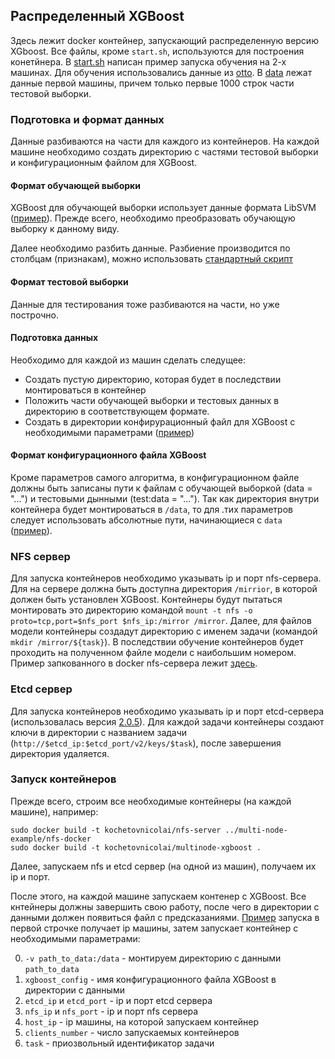 ## Распределенный XGBoost

Здесь лежит docker контейнер, запускающий распределенную версию XGboost. Все файлы, кроме `start.sh`,
используются для построения конетйнера. В [start.sh](./start.sh) написан пример запуска обучения на 2-х
машинах. Для обучения использовались данные из 
[otto](https://www.kaggle.com/c/otto-group-product-classification-challenge). В [data](./data) лежат
данные первой машины, причем только первые 1000 строк части тестовой выборки.

### Подготовка и формат данных  

Данные разбиваются на части для каждого из контейнеров. На каждой машине необходимо создать директорию
с частями тестовой выборки и конфигурационным файлом для XGBoost.

#### Формат обучающей выборки

XGBoost для обучающей выборки использует данные формата LibSVM 
([пример](https://github.com/dmlc/xgboost/tree/master/demo/binary_classification#tutorial)).
Прежде всего, необходимо преобразовать обучающую выборку к данному виду. 

Далее необходимо разбить данные. Разбиение производится по столбцам (признакам), можно использовать 
[стандартный скрипт](https://github.com/dmlc/xgboost/blob/master/multi-node/col-split/splitsvm.py)

#### Формат тестовой выборки

Данные для тестирования тоже разбиваются на части, но уже построчно.

#### Подготовка данных

Необходимо для каждой из машин сделать следущее:
* Создать пустую директорию, которая будет в последствии монтироваться в контейнер
* Положить части обучающей выборки и тестовых данных в директорию в соответствующем формате.
* Создать в директории конфирурационный файл для XGBoost с необходимыми параметрами
([пример](https://github.com/dmlc/xgboost/blob/master/multi-node/col-split/mushroom-col.conf))

#### Формат конфигурационного файла XGBoost

Кроме параметров самого алгоритма, в конфигурационном файле должны быть записаны пути к файлам с
обучающей выборкой (data = "...") и тестовыми дынными (test:data = "..."). Так как директория внутри
контейнера будет монтироваться в `/data`, то для .тих параметров следует использовать абсолютные пути,
начинающиеся с `data` ([пример](data/otto.conf)).

### NFS сервер

Для запуска контейнеров необходимо указывать ip и порт nfs-сервера. Для на сервере должна быть доступна
директория `/mirrior`, в которой должен быть установлен XGBoost. Контейнеры будут пытаться монтировать
это директорию командой `mount -t nfs -o proto=tcp,port=$nfs_port $nfs_ip:/mirror /mirror`. Далее, для
файлов модели контейнеры создадут директорию с именем задачи (командой `mkdir /mirror/${task}`).
В последствии обучение контейнеров будет проходить на полученном файле модели с наибольшим номером.
Пример запкованного в docker nfs-сервера лежит [здесь](../multi-node-example/nfs-docker/).

### Etcd сервер

Для запуска контейнеров необходимо указывать ip и порт etcd-сервера (использовалась версия 
[2.0.5](https://github.com/coreos/etcd/releases/tag/v2.0.5)). Для каждой задачи контейнеры создают 
ключи в директории с названием задачи (`http://$etcd_ip:$etcd_port/v2/keys/$task`), после завершения
директория удаляется.

### Запуск контейнеров

Прежде всего, строим все необходимые контейнеры (на каждой машине), например:
```
sudo docker build -t kochetovnicolai/nfs-server ../multi-node-example/nfs-docker
sudo docker build -t kochetovnicolai/multinode-xgboost .
```
Далее, запускаем nfs и etcd сервер (на одной из машин), получаем их ip и порт.

После этого, на каждой машине запускаем контенер с XGBoost. Все кнтейнеры должны завершить свою работу,
после чего в директории с данными должен появиться файл с предсказаниями. [Пример](./start.sh) запуска
в первой строчке получает ip машины, затем запускает контейнер с необходимыми параметрами:

0. `-v path_to_data:/data` - монтируем директорию с данными `path_to_data`
1. `xgboost_config` - имя конфигурационного файла XGBoost в директории с данными
2. `etcd_ip` и `etcd_port` - ip и порт etcd сервера
3. `nfs_ip` и `nfs_port` - ip и порт nfs сервера
4. `host_ip` - ip машины, на которой запускаем контейнер
5. `clients_number` - число запускаемых контейнеров
6. `task` - приозвольный идентификатор задачи
